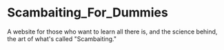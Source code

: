 # Scambaiting_For_Dummies
A website for those who want to learn all there is, and the science behind, the art of what's called "Scambaiting."
